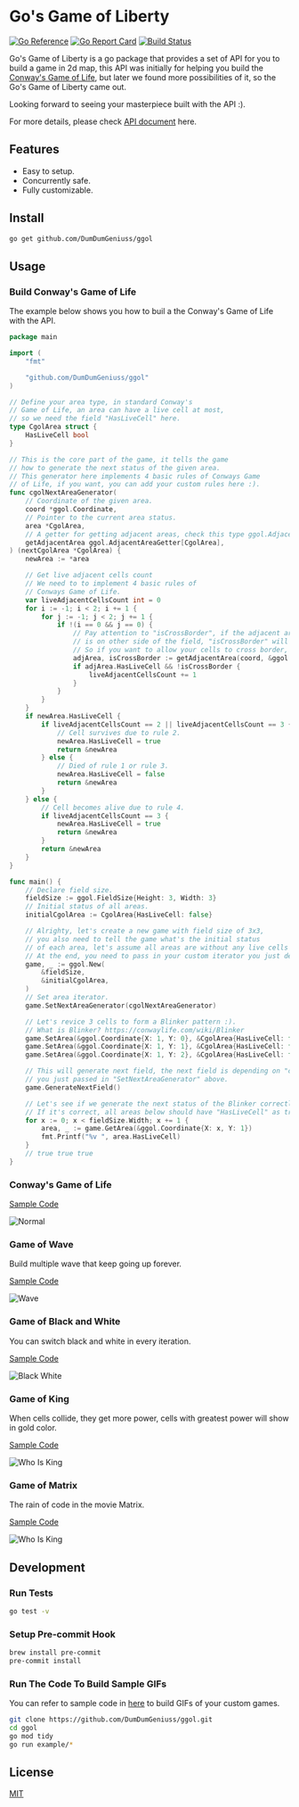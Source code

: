 # Go's Game of Liberty

[![Go Reference](https://pkg.go.dev/badge/github.com/DumDumGeniuss/ggol.svg)](https://pkg.go.dev/github.com/DumDumGeniuss/ggol)
[![Go Report Card](https://goreportcard.com/badge/github.com/DumDumGeniuss/ggol)](https://goreportcard.com/report/github.com/DumDumGeniuss/ggol)
[![Build Status](https://app.travis-ci.com/DumDumGeniuss/ggol.svg?branch=main)](https://app.travis-ci.com/DumDumGeniuss/ggol)

Go's Game of Liberty is a go package that provides a set of API for you to build a game in 2d map, this API was initially for helping you build the [Conway's Game of Life](https://en.wikipedia.org/wiki/Conway%27s_Game_of_Life), but later we found more possibilities of it, so the Go's Game of Liberty came out.

Looking forward to seeing your masterpiece built with the API :).

For more details, please check [API document](https://pkg.go.dev/github.com/DumDumGeniuss/ggol) here.

## Features

* Easy to setup.
* Concurrently safe.
* Fully customizable.

## Install

```bash
go get github.com/DumDumGeniuss/ggol
```

## Usage

### Build Conway's Game of Life

The example below shows you how to buil a the Conway's Game of Life with the API.

```go
package main

import (
    "fmt"

    "github.com/DumDumGeniuss/ggol"
)

// Define your area type, in standard Conway's
// Game of Life, an area can have a live cell at most,
// so we need the field "HasLiveCell" here.
type CgolArea struct {
    HasLiveCell bool
}

// This is the core part of the game, it tells the game
// how to generate the next status of the given area.
// This generator here implements 4 basic rules of Conways Game
// of Life, if you want, you can add your custom rules here :).
func cgolNextAreaGenerator(
    // Coordinate of the given area.
    coord *ggol.Coordinate,
    // Pointer to the current area status.
    area *CgolArea,
    // A getter for getting adjacent areas, check this type ggol.AdjacentAreaGetter[T] for details.
    getAdjacentArea ggol.AdjacentAreaGetter[CgolArea],
) (nextCgolArea *CgolArea) {
    newArea := *area

    // Get live adjacent cells count
    // We need to to implement 4 basic rules of
    // Conways Game of Life.
    var liveAdjacentCellsCount int = 0
    for i := -1; i < 2; i += 1 {
        for j := -1; j < 2; j += 1 {
            if !(i == 0 && j == 0) {
                // Pay attention to "isCrossBorder", if the adjacent area in relative coordinate
                // is on other side of the field, "isCrossBorder" will be true.
                // So if you want to allow your cells to cross border, ignore "isCrossBorder".
                adjArea, isCrossBorder := getAdjacentArea(coord, &ggol.Coordinate{X: i, Y: j})
                if adjArea.HasLiveCell && !isCrossBorder {
                    liveAdjacentCellsCount += 1
                }
            }
        }
    }
    if newArea.HasLiveCell {
        if liveAdjacentCellsCount == 2 || liveAdjacentCellsCount == 3 {
            // Cell survives due to rule 2.
            newArea.HasLiveCell = true
            return &newArea
        } else {
            // Died of rule 1 or rule 3.
            newArea.HasLiveCell = false
            return &newArea
        }
    } else {
        // Cell becomes alive due to rule 4.
        if liveAdjacentCellsCount == 3 {
            newArea.HasLiveCell = true
            return &newArea
        }
        return &newArea
    }
}

func main() {
    // Declare field size.
    fieldSize := ggol.FieldSize{Height: 3, Width: 3}
    // Initial status of all areas.
    initialCgolArea := CgolArea{HasLiveCell: false}

    // Alrighty, let's create a new game with field size of 3x3,
    // you also need to tell the game what's the initial status
    // of each area, let's assume all areas are without any live cells at beginning.
    // At the end, you need to pass in your custom iterator you just declared above.
    game, _ := ggol.New(
        &fieldSize,
        &initialCgolArea,
    )
    // Set area iterator.
    game.SetNextAreaGenerator(cgolNextAreaGenerator)

    // Let's revice 3 cells to form a Blinker pattern :).
    // What is Blinker? https://conwaylife.com/wiki/Blinker
    game.SetArea(&ggol.Coordinate{X: 1, Y: 0}, &CgolArea{HasLiveCell: true})
    game.SetArea(&ggol.Coordinate{X: 1, Y: 1}, &CgolArea{HasLiveCell: true})
    game.SetArea(&ggol.Coordinate{X: 1, Y: 2}, &CgolArea{HasLiveCell: true})

    // This will generate next field, the next field is depending on "cgolNextAreaGenerator"
    // you just passed in "SetNextAreaGenerator" above.
    game.GenerateNextField()

    // Let's see if we generate the next status of the Blinker correctly.
    // If it's correct, all areas below should have "HasLiveCell" as true.
    for x := 0; x < fieldSize.Width; x += 1 {
        area, _ := game.GetArea(&ggol.Coordinate{X: x, Y: 1})
        fmt.Printf("%v ", area.HasLiveCell)
    }
    // true true true
}
```

### Conway's Game of Life

[Sample Code](./example/conways_game_of_life.go)

![Normal](./doc/conways_game_of_life.gif)

### Game of Wave

Build multiple wave that keep going up forever.

[Sample Code](./example/game_of_wave.go)

![Wave](./doc/game_of_wave.gif)

### Game of Black and White

You can switch black and white in every iteration.

[Sample Code](./example/game_of_black_and_white.go)

![Black White](./doc/game_of_black_and_white.gif)

### Game of King

When cells collide, they get more power, cells with greatest power will show in gold color.

[Sample Code](./example/game_of_king.go)

![Who Is King](./doc/game_of_king.gif)

### Game of Matrix

The rain of code in the movie Matrix.

[Sample Code](./example/game_of_matrix.go)

![Who Is King](./doc/game_of_matrix.gif)

## Development

### Run Tests

```bash
go test -v
```

### Setup Pre-commit Hook

```bash
brew install pre-commit
pre-commit install
```

### Run The Code To Build Sample GIFs

You can refer to sample code in [here](./example/) to build GIFs of your custom games.

```bash
git clone https://github.com/DumDumGeniuss/ggol.git
cd ggol
go mod tidy
go run example/*
```


## License

[MIT](./LICENSE)
